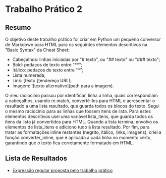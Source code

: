 # Trabalho Prático 2

## Resumo
O objetivo deste trabalho prático foi criar em Python um pequeno conversor de Markdown para HTML para os seguintes elementos descritivos na "Basic Syntax" da Cheat Sheet:

* Cabeçalhos: linhas iniciadas por "# texto", ou "## texto" ou "### texto";
* Bold: pedaços de texto entre "**";
* Itálico: pedaços de texto entre "*";
* Lista numerada;
* Link: [texto ](endereço URL);
* Imagem: ![texto alternativo](path para a imagem).

O meu raciocínio passou por identificar, linha a linha, quais correspondiam a cabeçalhos, usando re.match, convertê-los para HTML e acrescentar o resultado a uma lista resultado, que guarda todos os blocos do texto. 
Segui o mesmo raciocínio para as linhas que fossem itens de lista. Para estes elementos descritivos usei uma variável lista_itens, que guarda todos os itens da lista já convertidos para HTML. Quando a lista termina, envolvo os elementos de lista_itens e adiciono tudo à lista resultado.
Por fim, para tratar as formatações inline restantes (negrito, itálico, links, imagens), criei a função converter_inline, que é aplicada a cada linha no momento certo, garantindo que o texto fica corretamente formatado em HTML.


## Lista de Resultados
- [Expressão regular proposta pelo trabalho prático](tpc1.txt)
